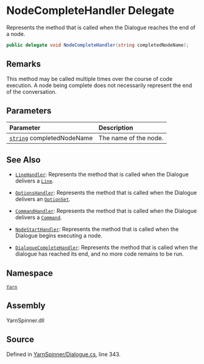 # NodeCompleteHandler Delegate

Represents the method that is called when the Dialogue reaches the
end of a node.


```csharp
public delegate void NodeCompleteHandler(string completedNodeName);
```
## Remarks

This method may be called multiple times over the course of code
execution. A node being complete does not necessarily represent the
end of the conversation.


## Parameters
|Parameter|Description|
|:---|:---|
|[`string`](https://docs.microsoft.com/dotnet/api/System.String) completedNodeName|The name of the node.|


## See Also
* [`LineHandler`](/api/csharp/yarn/linehandler.md): 
Represents the method that is called when the Dialogue delivers a
[`Line`](/api/csharp/yarn/line.md).

* [`OptionsHandler`](/api/csharp/yarn/optionshandler.md): 
Represents the method that is called when the Dialogue delivers an
[`OptionSet`](/api/csharp/yarn/optionset.md).

* [`CommandHandler`](/api/csharp/yarn/commandhandler.md): 
Represents the method that is called when the Dialogue delivers a
[`Command`](/api/csharp/yarn/command.md).

* [`NodeStartHandler`](/api/csharp/yarn/nodestarthandler.md): 
Represents the method that is called when the Dialogue begins
executing a node.

* [`DialogueCompleteHandler`](/api/csharp/yarn/dialoguecompletehandler.md): 
Represents the method that is called when the dialogue has reached
its end, and no more code remains to be run.

## Namespace
[`Yarn`](/api/csharp/yarn/README.md)

## Assembly
YarnSpinner.dll

## Source
Defined in [YarnSpinner/Dialogue.cs](https://github.com/YarnSpinnerTool/YarnSpinner//blob/develop/YarnSpinner/Dialogue.cs#L343), line 343.
